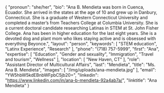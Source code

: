 {
  "pronoun": "she/her",
  "bio": "Ana B. Mendieta was born in Cuenca, Ecuador. She arrived in the states at the age of 10 and grew up in Danbury, Connecticut. She is a graduate of Western Connecticut University and completed a master’s from Teachers College at Columbia University. She is a current doctoral candidate researching Latinas in STEM at St. John Fisher College. Ana has been in higher education for the last eight years. She is a devoted dog and plant mom who likes staying active and is obsessed with everything Beyonce.",
  "layout": "person",
  "keywords": [
    "STEM education",
    "Latinx Experience",
    "Research"
  ],
  "phone": "(718) 757-5999",
  "first": "Ana",
  "expertise": [
    "Education",
    "Gender and sexuality",
    "Immigration",
    "Travel and tourism",
    "Wellness"
  ],
  "location": [
    "New Haven, CT"
  ],
  "role": "Assistant Director of Multicultural Affairs",
  "last": "Mendieta",
  "title": "Ms. Ana B. Mendieta",
  "images": [
    "/img/uploads/ana-mendieta.jpg"
  ],
  "email": "YW5hbW5kdEBnbWFpbC5jb20=",
  "linkedin": "https://www.linkedin.com/in/ana-b-mendieta-92a4ab7a/",
  "linktitle": "Ana Mendieta"
}